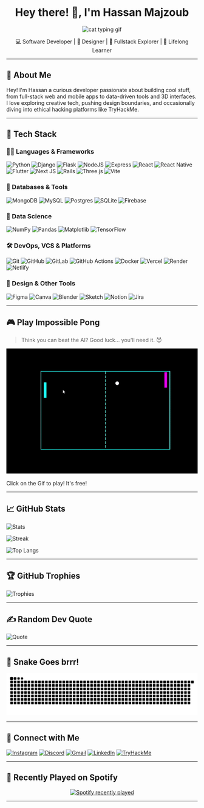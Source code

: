 <h1 align="center">Hey there! 👋, I'm Hassan Majzoub</h1>
<p align="center">
  <img src="https://gifdb.com/images/high/purple-cat-typing-at-work-n2ihfrdznlm2m5fc.gif" height="250" alt="cat typing gif" />
</p>

<p align="center">
  💻 Software Developer | 🎨 Designer | 🔐 Fullstack Explorer | 🧠 Lifelong Learner
</p>

---

## 🌟 About Me

Hey! I'm Hassan a curious developer passionate about building cool stuff, from full-stack web and mobile apps to data-driven tools and 3D interfaces. I love exploring creative tech, pushing design boundaries, and occasionally diving into ethical hacking platforms like TryHackMe.

---

## 🚀 Tech Stack

### 👨‍💻 Languages & Frameworks

![Python](https://img.shields.io/badge/python-3670A0?style=for-the-badge&logo=python&logoColor=ffdd54)
![Django](https://img.shields.io/badge/django-%23092E20.svg?style=for-the-badge&logo=django&logoColor=white)
![Flask](https://img.shields.io/badge/flask-%23000.svg?style=for-the-badge&logo=flask&logoColor=white)
![NodeJS](https://img.shields.io/badge/node.js-6DA55F?style=for-the-badge&logo=node.js&logoColor=white)
![Express](https://img.shields.io/badge/express.js-%23404d59.svg?style=for-the-badge&logo=express&logoColor=%2361DAFB)
![React](https://img.shields.io/badge/react-%2320232a.svg?style=for-the-badge&logo=react&logoColor=%2361DAFB)
![React Native](https://img.shields.io/badge/react_native-%2320232a.svg?style=for-the-badge&logo=react&logoColor=%2361DAFB)
![Flutter](https://img.shields.io/badge/Flutter-%2302569B.svg?style=for-the-badge&logo=Flutter&logoColor=white)
![Next JS](https://img.shields.io/badge/Next-black?style=for-the-badge&logo=next.js&logoColor=white)
![Rails](https://img.shields.io/badge/rails-%23CC0000.svg?style=for-the-badge&logo=ruby-on-rails&logoColor=white)
![Three.js](https://img.shields.io/badge/threejs-black?style=for-the-badge&logo=three.js&logoColor=white)
![Vite](https://img.shields.io/badge/vite-%23646CFF.svg?style=for-the-badge&logo=vite&logoColor=white)

### 💾 Databases & Tools

![MongoDB](https://img.shields.io/badge/MongoDB-%234ea94b.svg?style=for-the-badge&logo=mongodb&logoColor=white)
![MySQL](https://img.shields.io/badge/mysql-4479A1.svg?style=for-the-badge&logo=mysql&logoColor=white)
![Postgres](https://img.shields.io/badge/postgres-%23316192.svg?style=for-the-badge&logo=postgresql&logoColor=white)
![SQLite](https://img.shields.io/badge/sqlite-%2307405e.svg?style=for-the-badge&logo=sqlite&logoColor=white)
![Firebase](https://img.shields.io/badge/firebase-%23039BE5.svg?style=for-the-badge&logo=firebase)

### 🧠 Data Science

![NumPy](https://img.shields.io/badge/numpy-%23013243.svg?style=for-the-badge&logo=numpy&logoColor=white)
![Pandas](https://img.shields.io/badge/pandas-%23150458.svg?style=for-the-badge&logo=pandas&logoColor=white)
![Matplotlib](https://img.shields.io/badge/Matplotlib-%23ffffff.svg?style=for-the-badge&logo=Matplotlib&logoColor=black)
![TensorFlow](https://img.shields.io/badge/TensorFlow-%23FF6F00.svg?style=for-the-badge&logo=TensorFlow&logoColor=white)

### 🛠️ DevOps, VCS & Platforms

![Git](https://img.shields.io/badge/git-%23F05033.svg?style=for-the-badge&logo=git&logoColor=white)
![GitHub](https://img.shields.io/badge/github-%23121011.svg?style=for-the-badge&logo=github&logoColor=white)
![GitLab](https://img.shields.io/badge/gitlab-%23181717.svg?style=for-the-badge&logo=gitlab&logoColor=white)
![GitHub Actions](https://img.shields.io/badge/github%20actions-%232671E5.svg?style=for-the-badge&logo=githubactions&logoColor=white)
![Docker](https://img.shields.io/badge/docker-%230db7ed.svg?style=for-the-badge&logo=docker&logoColor=white)
![Vercel](https://img.shields.io/badge/vercel-%23000000.svg?style=for-the-badge&logo=vercel&logoColor=white)
![Render](https://img.shields.io/badge/render-46E3B7.svg?style=for-the-badge&logo=render&logoColor=white)
![Netlify](https://img.shields.io/badge/netlify-%23000000.svg?style=for-the-badge&logo=netlify&logoColor=#00C7B7)

### 🎨 Design & Other Tools

![Figma](https://img.shields.io/badge/figma-%23F24E1E.svg?style=for-the-badge&logo=figma&logoColor=white)
![Canva](https://img.shields.io/badge/Canva-%2300C4CC.svg?style=for-the-badge&logo=Canva&logoColor=white)
![Blender](https://img.shields.io/badge/blender-%23F5792A.svg?style=for-the-badge&logo=blender&logoColor=white)
![Sketch](https://img.shields.io/badge/Sketch-FFB387?style=for-the-badge&logo=sketch&logoColor=black)
![Notion](https://img.shields.io/badge/Notion-%23000000.svg?style=for-the-badge&logo=notion&logoColor=white)
![Jira](https://img.shields.io/badge/jira-%230A0FFF.svg?style=for-the-badge&logo=jira&logoColor=white)

---

## 🎮 Play Impossible Pong

> Think you can beat the AI? Good luck... you'll need it. 😈

[![Impossible Pong Demo](assets/gif.gif)](https://impossible-pong.vercel.app)

Click on the Gif to play! It's free!

---

## 📈 GitHub Stats

![Stats](https://github-readme-stats.vercel.app/api?username=fluffy29&theme=dark&hide_border=false&include_all_commits=true&count_private=true)

![Streak](https://nirzak-streak-stats.vercel.app/?user=fluffy29&theme=dark&hide_border=false)

![Top Langs](https://github-readme-stats.vercel.app/api/top-langs/?username=fluffy29&theme=dark&hide_border=false&layout=compact)

---

## 🏆 GitHub Trophies

![Trophies](https://github-profile-trophy.vercel.app/?username=fluffy29&theme=radical&no-frame=false&no-bg=false&margin-w=4)

---

## ✍️ Random Dev Quote

![Quote](https://quotes-github-readme.vercel.app/api?type=horizontal&theme=radical)

---

## 🐍 Snake Goes brrr!

<picture>
  <source media="(prefers-color-scheme: dark)" srcset="https://raw.githubusercontent.com/fluffy29/fluffy29/output/github-snake-dark.svg" />
  <source media="(prefers-color-scheme: light)" srcset="https://raw.githubusercontent.com/fluffy29/fluffy29/output/github-snake.svg" />
  <img alt="snake eating contributions" src="https://raw.githubusercontent.com/fluffy29/fluffy29/output/github-snake.svg" />
</picture>

---

## 🔗 Connect with Me

[![Instagram](https://img.shields.io/static/v1?message=Instagram&logo=instagram&label=&color=E4405F&logoColor=white&style=for-the-badge)](https://www.instagram.com/hassanmajzoub1/)
[![Discord](https://img.shields.io/static/v1?message=Discord&logo=discord&label=&color=7289DA&logoColor=white&style=for-the-badge)](https://www.discord.com/fluffy3144/)
[![Gmail](https://img.shields.io/static/v1?message=Gmail&logo=gmail&label=&color=D14836&logoColor=white&style=for-the-badge)](mailto:hmajzoub12@gmail.com)
[![LinkedIn](https://img.shields.io/static/v1?message=LinkedIn&logo=linkedin&label=&color=0077B5&logoColor=white&style=for-the-badge)](https://www.linkedin.com/in/hassan-majzoub/)
[![TryHackMe](https://img.shields.io/static/v1?message=TryHackMe&logo=tryhackme&label=&color=88cc14&logoColor=white&style=for-the-badge)](https://tryhackme.com/r/p/Hassanmajzoub)

---

## 🎵 Recently Played on Spotify

<div align="center">
  <a href="https://open.spotify.com/user/313hr5y5wn2egjye3cfgxe3dnmym">
    <img src="https://spotify-recently-played-readme.vercel.app/api?user=313hr5y5wn2egjye3cfgxe3dnmym" alt="Spotify recently played" />
  </a>
</div>

---

